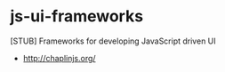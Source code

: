 js-ui-frameworks
================

[STUB] Frameworks for developing JavaScript driven UI

- http://chaplinjs.org/

